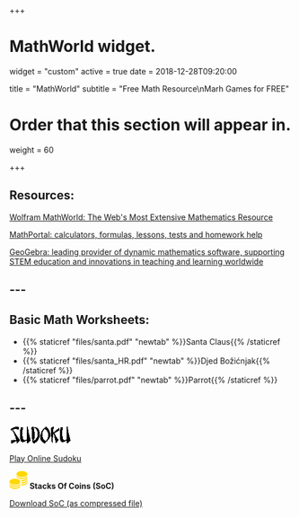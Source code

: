 +++
# MathWorld widget.
widget = "custom"
active = true
date = 2018-12-28T09:20:00

title = "MathWorld"
subtitle = "Free Math Resource\nMarh Games for FREE"

# Order that this section will appear in.
weight = 60

+++
## Resources:
[Wolfram MathWorld: The Web's Most Extensive Mathematics Resource](http://mathworld.wolfram.com/)

[MathPortal: calculators, formulas, lessons, tests and homework help](https://www.mathportal.org/)

[GeoGebra: leading provider of dynamic mathematics software, supporting STEM education and innovations in teaching and learning worldwide](https://www.geogebra.org/)

## ---

## Basic Math Worksheets:
* {{% staticref "files/santa.pdf" "newtab" %}}Santa Claus{{% /staticref %}}
* {{% staticref "files/santa_HR.pdf" "newtab" %}}Djed Božićnjak{{% /staticref %}}
* {{% staticref "files/parrot.pdf" "newtab" %}}Parrot{{% /staticref %}}

## ---

![Sudoku](https://raw.githubusercontent.com/Vrda-GF/Academic/master/static/img/sudoku.png)

[Play Online Sudoku](https://www.livesudoku.com)

![Stacks Of Coins (SoC)](https://raw.githubusercontent.com/Vrda-GF/SoC/master/static/img/StacksOfCoins.png) __Stacks Of Coins (SoC)__

[Download SoC (as compressed file)](https://raw.githubusercontent.com/Vrda-GF/SoC/master/static/files/SoC.zip)
